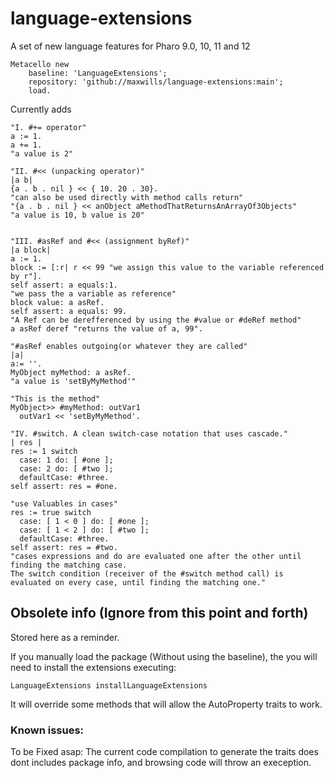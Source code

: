 # language-extensions
A set of new language features for Pharo 9.0, 10, 11 and 12

```Smalltalk
Metacello new
    baseline: 'LanguageExtensions';
    repository: 'github://maxwills/language-extensions:main';
    load.
```

Currently adds

```Smalltalk
"I. #+= operator"
a := 1.
a += 1.
"a value is 2"

"II. #<< (unpacking operator)"
|a b|
{a . b . nil } << { 10. 20 . 30}.
"can also be used directly with method calls return"
"{a . b . nil } << anObject aMethodThatReturnsAnArrayOf3Objects"
"a value is 10, b value is 20"


"III. #asRef and #<< (assignment byRef)"
|a block|
a := 1.
block := [:r| r << 99 "we assign this value to the variable referenced by r"].
self assert: a equals:1.
"we pass the a variable as reference"
block value: a asRef.
self assert: a equals: 99.
"A Ref can be derefferenced by using the #value or #deRef method"
a asRef deref "returns the value of a, 99".

"#asRef enables outgoing(or whatever they are called"
|a|
a:= ''.
MyObject myMethod: a asRef.
"a value is 'setByMyMethod'"

"This is the method"
MyObject>> #myMethod: outVar1
  outVar1 << 'setByMyMethod'.
  
"IV. #switch. A clean switch-case notation that uses cascade."
| res |
res := 1 switch
  case: 1 do: [ #one ];
  case: 2 do: [ #two ];
  defaultCase: #three.
self assert: res = #one.

"use Valuables in cases"
res := true switch
  case: [ 1 < 0 ] do: [ #one ];
  case: [ 1 < 2 ] do: [ #two ];
  defaultCase: #three.
self assert: res = #two.
"cases expressions and do are evaluated one after the other until finding the matching case.
The switch condition (receiver of the #switch method call) is evaluated on every case, until finding the matching one."
```

## Obsolete info (Ignore from this point and forth)

Stored here as a reminder.

If you manually load the package (Without using the baseline), the you will need to install the extensions executing:

```Smalltalk
LanguageExtensions installLanguageExtensions
```

It will override some methods that will allow the AutoProperty traits to work.


### Known issues:

To be Fixed asap: The current code compilation to generate the traits does dont includes package info, and browsing code will throw an exeception.
